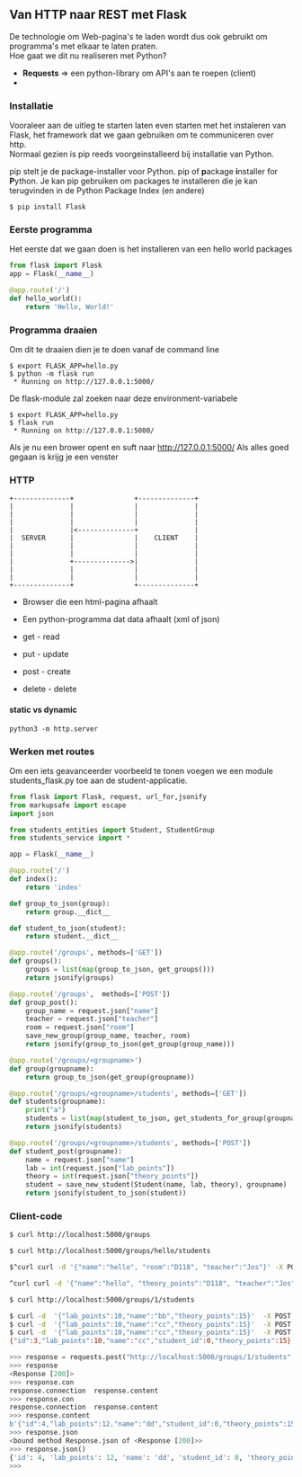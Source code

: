 ## Van HTTP naar REST met Flask

De technologie om Web-pagina's te laden wordt dus ook gebruikt om programma's met elkaar te laten praten.  
Hoe gaat we dit nu realiseren met Python?   

* **Requests** => een python-library om API's aan te roepen (client)
* 

### Installatie

Vooraleer aan de uitleg te starten laten even starten met het instaleren van Flask, het framework dat we gaan gebruiken om te communiceren over http.  
Normaal gezien is pip reeds voorgeinstalleerd bij installatie van Python.

pip stelt je de package-installer voor Python. pip of **p**ackage **i**nstaller for **P**ython.
Je kan pip gebruiken om packages te installeren die je kan terugvinden in de Python Package Index (en andere)

~~~
$ pip install Flask
~~~

### Eerste programma

Het eerste dat we gaan doen is het installeren van een hello world packages

~~~python
from flask import Flask
app = Flask(__name__)

@app.route('/')
def hello_world():
    return 'Hello, World!'
~~~

### Programma draaien

Om dit te draaien dien je te doen vanaf de command line

~~~
$ export FLASK_APP=hello.py
$ python -m flask run
 * Running on http://127.0.0.1:5000/
~~~

De flask-module zal zoeken naar deze environment-variabele

~~~
$ export FLASK_APP=hello.py
$ flask run
 * Running on http://127.0.0.1:5000/
~~~
Als je nu een brower opent en suft naar http://127.0.0.1:5000/
Als alles goed gegaan is krijg je een venster

### HTTP

~~~
+--------------+               +--------------+
|              |               |              |
|              |               |              |
|              |               |              |
|              |<--------------+              |
|  SERVER      |               |    CLIENT    |
|              |               |              |
|              |               |              |
|              +-------------->|              |
|              |               |              |
|              |               |              |
+--------------+               +--------------+
~~~

* Browser die een html-pagina afhaalt
* Een python-programma dat data afhaalt (xml of json)

* get - read
* put - update
* post - create
* delete - delete

#### static vs dynamic

~~~
python3 -m http.server
~~~

### Werken met routes

Om een iets geavanceerder voorbeeld te tonen voegen we een module students_flask.py toe aan de student-applicatie.

~~~python
from flask import Flask, request, url_for,jsonify
from markupsafe import escape
import json

from students_entities import Student, StudentGroup
from students_service import *

app = Flask(__name__)

@app.route('/')
def index():
    return 'index'

def group_to_json(group):
    return group.__dict__

def student_to_json(student):
    return student.__dict__

@app.route('/groups', methods=['GET'])
def groups():
    groups = list(map(group_to_json, get_groups()))
    return jsonify(groups)

@app.route('/groups',  methods=['POST'])
def group_post():
    group_name = request.json["name"]
    teacher = request.json["teacher"]
    room = request.json["room"]
    save_new_group(group_name, teacher, room)
    return jsonify(group_to_json(get_group(group_name)))

@app.route('/groups/<groupname>')
def group(groupname):
    return group_to_json(get_group(groupname))

@app.route('/groups/<groupname>/students', methods=['GET'])
def students(groupname):
    print("a")
    students = list(map(student_to_json, get_students_for_group(groupname)))
    return jsonify(students)

@app.route('/groups/<groupname>/students', methods=['POST'])
def student_post(groupname):
    name = request.json["name"]
    lab = int(request.json["lab_points"])
    theory = int(request.json["theory_points"])
    student = save_new_student(Student(name, lab, theory), groupname)
    return jsonify(student_to_json(student))
~~~

### Client-code

~~~bash
$ curl http://localhost:5000/groups

$ curl http://localhost:5000/groups/hello/students

$^curl curl -d '{"name":"hello", "room":"D118", "teacher":"Jos"}' -X POST -H "Content-Type: application/json" -X POST http://localhost:5000/groups

^curl curl -d '{"name":"hello", "theory_points":"D118", "teacher":"Jos"}' -X POST -H "Content-Type: application/json" -X POST http://localhost:5000/groups

$ curl http://localhost:5000/groups/1/students 

$ curl -d  '{"lab_points":10,"name":"bb","theory_points":15}'  -X POST -H "Content-Type: application/json" -X POST http://localhost:5000/groups/1/students
$ curl -d  '{"lab_points":10,"name":"cc","theory_points":15}'  -X POST -H "Content-Type: application/json" -X POST http://localhost:5000/groups/1/students
$ curl -d  '{"lab_points":10,"name":"cc","theory_points":15}'  -X POST -H "Content-Type: application/json" -X POST http://localhost:5000/groups/1/students
{"id":3,"lab_points":10,"name":"cc","student_id":0,"theory_points":15}

~~~

~~~python
>>> response = requests.post("http://localhost:5000/groups/1/students",json={"lab_points":12,"name":"dd","theory_points":15})
>>> response
<Response [200]>
>>> response.con
response.connection  response.content     
>>> response.con
response.connection  response.content     
>>> response.content
b'{"id":4,"lab_points":12,"name":"dd","student_id":0,"theory_points":15}\n'
>>> response.json
<bound method Response.json of <Response [200]>>
>>> response.json()
{'id': 4, 'lab_points': 12, 'name': 'dd', 'student_id': 0, 'theory_points': 15}
>>> 
~~~